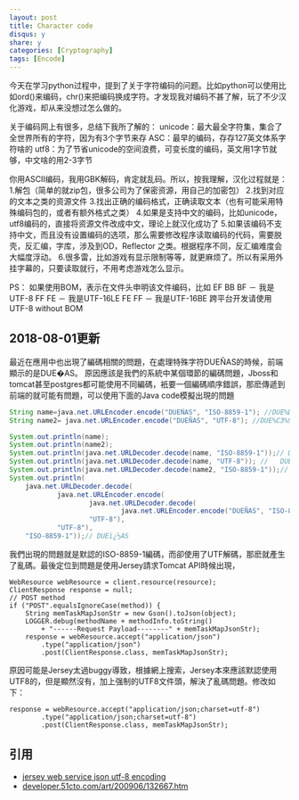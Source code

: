 ```yaml
---
layout: post
title: Character code
disqus: y
share: y
categories: [Cryptography]
tags: [Encode]
---
```

今天在学习python过程中，提到了关于字符编码的问题。比如python可以使用比如ord()来编码，chr()来把编码换成字符。才发现我对编码不甚了解，玩了不少汉化游戏，却从来没想过怎么做的。

关于编码网上有很多，总结下我所了解的：
unicode：最大最全字符集，集合了全世界所有的字符，因为有3个字节来存
ASC：最早的编码，存存127英文体系字符啥的
utf8：为了节省unicode的空间浪费，可变长度的编码，英文用1字节就够，中文啥的用2-3字节

你用ASCII编码，我用GBK解码，肯定就乱码。所以，按我理解，汉化过程就是：
1.解包（简单的就zip包，很多公司为了保密资源，用自己的加密包）
2.找到对应的文本之类的资源文件
3.找出正确的编码格式，正确读取文本（也有可能采用特殊编码包的，或者有额外格式之类）
4.如果是支持中文的编码，比如unicode，utf8编码的，直接将资源文件改成中文，理论上就汉化成功了
5.如果该编码不支持中文，而且没有设置编码的选项，那么需要修改程序读取编码的代码，需要脱壳，反汇编，字库，涉及到OD，Reflector 之类。根据程序不同，反汇编难度会大幅度浮动。
6.很多雷，比如游戏有显示限制等等，就更麻烦了。所以有采用外挂字幕的，只要读取就行，不用考虑游戏怎么显示。

PS：
如果使用BOM，表示在文件头申明该文件编码，比如
EF BB BF － 我是UTF-8
FF FE － 我是UTF-16LE
FE FF － 我是UTF-16BE
跨平台开发请使用UTF-8 without BOM

2018-08-01更新
--------------
最近在應用中也出現了編碼相關的問題，在處理特殊字符DUEÑAS的時候，前端顯示的是DUE�AS。
原因應該是我們的系統中某個環節的編碼問題，Jboss和tomcat甚至postgres都可能使用不同編碼，衹要一個編碼順序錯誤，那麽傳遞到前端的就可能有問題，可以使用下面的Java code模擬出現的問題
~~~java
String name=java.net.URLEncoder.encode("DUEÑAS", "ISO-8859-1"); //DUE%D1AS
String name2= java.net.URLEncoder.encode("DUEÑAS", "UTF-8"); //DUE%C3%91AS

System.out.println(name);
System.out.println(name2);
System.out.println(java.net.URLDecoder.decode(name, "ISO-8859-1"));// DUEÑAS
System.out.println(java.net.URLDecoder.decode(name, "UTF-8")); //	DUE�AS
System.out.println(java.net.URLDecoder.decode(name2, "ISO-8859-1"));// DUEÃAS
System.out.println(
	java.net.URLDecoder.decode(
			java.net.URLEncoder.encode(
					java.net.URLDecoder.decode(
							java.net.URLEncoder.encode("DUEÑAS", "ISO-8859-1"), 
					"UTF-8"), 
			"UTF-8"),
	"ISO-8859-1"));// DUEï¿½AS		
~~~
我們出現的問題就是默認的ISO-8859-1編碼，而卻使用了UTF解碼，那麽就產生了亂碼。最後定位到問題是使用Jersey請求Tomcat API時候出現，
~~~
WebResource webResource = client.resource(resource);
ClientResponse response = null;
// POST method
if ("POST".equalsIgnoreCase(method)) {
	String memTaskMapJsonStr = new Gson().toJson(object);
	LOGGER.debug(methodName + methodInfo.toString()
		+ "------Request Payload--------" + memTaskMapJsonStr);
	response = webResource.accept("application/json")
		.type("application/json")
		.post(ClientResponse.class, memTaskMapJsonStr);
~~~
原因可能是Jersey太過buggy導致，根據網上搜索，Jersey本來應該默認使用UTF8的，但是顯然沒有，加上强制的UTF8文件頭，解決了亂碼問題。修改如下：
~~~
response = webResource.accept("application/json;charset=utf-8")
		.type("application/json;charset=utf-8")
		.post(ClientResponse.class, memTaskMapJsonStr);
~~~

引用
-------
* [jersey web service json utf-8 encoding](https://stackoverflow.com/questions/9359728/jersey-web-service-json-utf-8-encoding)
* [developer.51cto.com/art/200906/132667.htm](developer.51cto.com/art/200906/132667.htm)